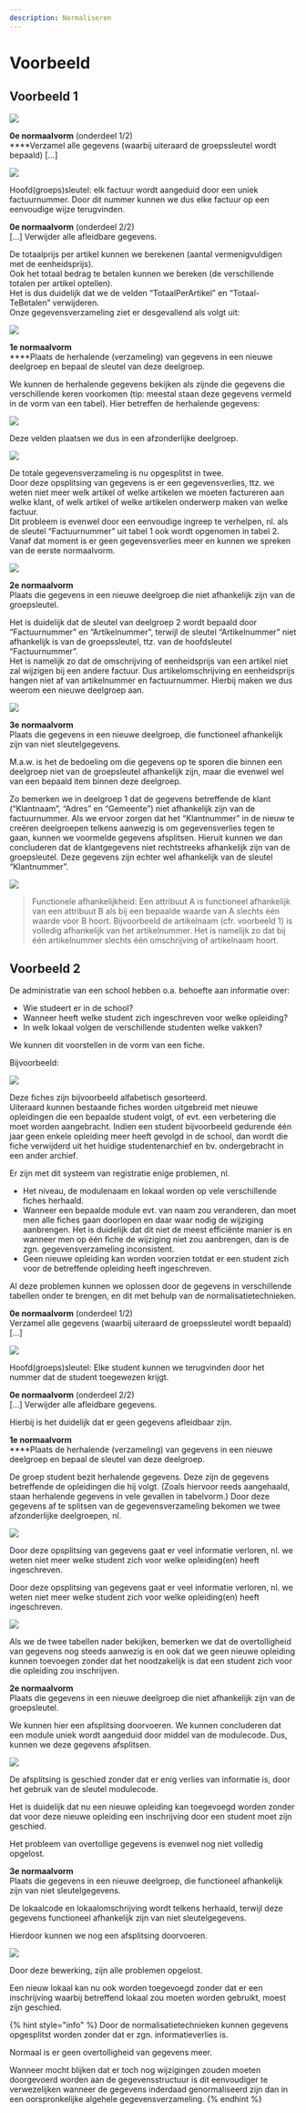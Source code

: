 ```yaml
---
description: Normaliseren
---
```


# Voorbeeld

## **Voorbeeld 1**

![](<../../.gitbook/assets/databanken-intro-afbeelding-6 (4) (1) (3).JPG>)

**0e normaalvorm** (onderdeel 1/2)\
****Verzamel alle gegevens (waarbij uiteraard de groepssleutel wordt bepaald) \[...]

![](<../../.gitbook/assets/databanken-intro-afbeelding-7 (1) (1).JPG>)

Hoofd(groeps)sleutel: elk factuur wordt aangeduid door een uniek factuurnummer. Door dit nummer kunnen we dus elke factuur op een eenvoudige wijze terugvinden.

**0e normaalvorm** (onderdeel 2/2)\
\[...] Verwijder alle afleidbare gegevens.

De totaalprijs per artikel kunnen we berekenen (aantal vermenigvuldigen met de eenheidsprijs). \
Ook het totaal bedrag te betalen kunnen we bereken (de verschillende totalen per artikel optellen). \
Het is dus duidelijk dat we de velden “TotaalPerArtikel” en “Totaal- TeBetalen” verwijderen. \
Onze gegevensverzameling ziet er desgevallend als volgt uit:

![](<../../.gitbook/assets/image (26) (1).png>)

**1e normaalvorm**\
****Plaats de herhalende (verzameling) van gegevens in een nieuwe deelgroep en bepaal de sleutel van deze deelgroep.&#x20;

We kunnen de herhalende gegevens bekijken als zijnde die gegevens die verschillende keren voorkomen (tip: meestal staan deze gegevens vermeld in de vorm van een tabel). Hier betreffen de herhalende gegevens:

![](<../../.gitbook/assets/image (68).png>)

Deze velden plaatsen we dus in een afzonderlijke deelgroep.

![](<../../.gitbook/assets/image (64).png>)

De totale gegevensverzameling is nu opgesplitst in twee. \
Door deze opsplitsing van gegevens is er een gegevensverlies, ttz. we weten niet meer welk artikel of welke artikelen we moeten factureren aan welke klant, of welk artikel of welke artikelen onderwerp maken van welke factuur. \
Dit probleem is evenwel door een eenvoudige ingreep te verhelpen, nl. als de sleutel “Factuurnummer” uit tabel 1 ook wordt opgenomen in tabel 2. \
Vanaf dat moment is er geen gegevensverlies meer en kunnen we spreken van de eerste normaalvorm.

![](<../../.gitbook/assets/image (63) (1).png>)

**2e normaalvorm**\
Plaats die gegevens in een nieuwe deelgroep die niet afhankelijk zijn van de groepsleutel.&#x20;

Het is duidelijk dat de sleutel van deelgroep 2 wordt bepaald door “Factuurnummer” en “Artikelnummer”, terwijl de sleutel “Artikelnummer” niet afhankelijk is van de groepssleutel, ttz. van de hoofdsleutel “Factuurnummer”. \
Het is namelijk zo dat de omschrijving of eenheidsprijs van een artikel niet zal wijzigen bij een andere factuur. Dus artikelomschrijving en eenheidsprijs hangen niet af van artikelnummer en factuurnummer. Hierbij maken we dus weerom een nieuwe deelgroep aan.

![](<../../.gitbook/assets/image (2) (1).png>)

**3e normaalvorm**\
Plaats die gegevens in een nieuwe deelgroep, die functioneel afhankelijk zijn van niet sleutelgegevens.

M.a.w. is het de bedoeling om die gegevens op te sporen die binnen een deelgroep niet van de groepsleutel afhankelijk zijn, maar die evenwel wel van een bepaald item binnen deze deelgroep.

Zo bemerken we in deelgroep 1 dat de gegevens betreffende de klant (“Klantnaam”, “Adres” en “Gemeente”) niet afhankelijk zijn van de factuurnummer. Als we ervoor zorgen dat het “Klantnummer” in de nieuw te creëren deelgroepen telkens aanwezig is om gegevensverlies tegen te gaan, kunnen we voormelde gegevens afsplitsen. Hieruit kunnen we dan concluderen dat de klantgegevens niet rechtstreeks afhankelijk zijn van de groepsleutel. Deze gegevens zijn echter wel afhankelijk van de sleutel “Klantnummer”.

![](<../../.gitbook/assets/image (6).png>)

> Functionele afhankelijkheid: Een attribuut A is functioneel afhankelijk van een attribuut B als bij een bepaalde waarde van A slechts één waarde voor B hoort. Bijvoorbeeld de artikelnaam (cfr. voorbeeld 1) is volledig afhankelijk van het artikelnummer. Het is namelijk zo dat bij één artikelnummer slechts één omschrijving of artikelnaam hoort.

## Voorbeeld 2

De administratie van een school hebben o.a. behoefte aan informatie over:

* Wie studeert er in de school?
* Wanneer heeft welke student zich ingeschreven voor welke opleiding?
* In welk lokaal volgen de verschillende studenten welke vakken?

We kunnen dit voorstellen in de vorm van een fiche.&#x20;

Bijvoorbeeld:

![](<../../.gitbook/assets/image (7).png>)

Deze fiches zijn bijvoorbeeld alfabetisch gesorteerd. \
Uiteraard kunnen bestaande fiches worden uitgebreid met nieuwe opleidingen die een bepaalde student volgt, of evt. een verbetering die moet worden aangebracht. Indien een student bijvoorbeeld gedurende één jaar geen enkele opleiding meer heeft gevolgd in de school, dan wordt die fiche verwijderd uit het huidige studentenarchief en bv. ondergebracht in een ander archief.&#x20;

Er zijn met dit systeem van registratie enige problemen, nl.&#x20;

* Het niveau, de modulenaam en lokaal worden op vele verschillende fiches herhaald.
* Wanneer een bepaalde module evt. van naam zou veranderen, dan moet men alle fiches gaan doorlopen en daar waar nodig de wijziging aanbrengen. Het is duidelijk dat dit niet de meest efficiënte manier is en wanneer men op één fiche de wijziging niet zou aanbrengen, dan is de zgn. gegevensverzameling inconsistent.
* Geen nieuwe opleiding kan worden voorzien totdat er een student zich voor de betreffende opleiding heeft ingeschreven.

Al deze problemen kunnen we oplossen door de gegevens in verschillende tabellen onder te brengen, en dit met behulp van de normalisatietechnieken.

**0e normaalvorm** (onderdeel 1/2)\
Verzamel alle gegevens (waarbij uiteraard de groepssleutel wordt bepaald) \[...]

![](<../../.gitbook/assets/image (18).png>)

Hoofd(groeps)sleutel: Elke student kunnen we terugvinden door het nummer dat de student toegewezen krijgt.

**0e normaalvorm** (onderdeel 2/2)\
\[...] Verwijder alle afleidbare gegevens.

Hierbij is het duidelijk dat er geen gegevens afleidbaar zijn.

**1e normaalvorm**\
****Plaats de herhalende (verzameling) van gegevens in een nieuwe deelgroep en bepaal de sleutel van deze deelgroep.&#x20;

De groep student bezit herhalende gegevens. Deze zijn de gegevens betreffende de opleidingen die hij volgt. (Zoals hiervoor reeds aangehaald, staan herhalende gegevens in vele gevallen in tabelvorm.) Door deze gegevens af te splitsen van de gegevensverzameling bekomen we twee afzonderlijke deelgroepen, nl.

![](<../../.gitbook/assets/image (57).png>)

Door deze opsplitsing van gegevens gaat er veel informatie verloren, nl. we weten niet meer welke student zich voor welke opleiding(en) heeft ingeschreven.

Door deze opsplitsing van gegevens gaat er veel informatie verloren, nl. we weten niet meer welke student zich voor welke opleiding(en) heeft ingeschreven.

![](<../../.gitbook/assets/image (43).png>)

Als we de twee tabellen nader bekijken, bemerken we dat de overtolligheid van gegevens nog steeds aanwezig is en ook dat we geen nieuwe opleiding kunnen toevoegen zonder dat het noodzakelijk is dat een student zich voor die opleiding zou inschrijven.

**2e normaalvorm**\
Plaats die gegevens in een nieuwe deelgroep die niet afhankelijk zijn van de groepsleutel.&#x20;

We kunnen hier een afsplitsing doorvoeren. We kunnen concluderen dat een module uniek wordt aangeduid door middel van de modulecode. Dus, kunnen we deze gegevens afsplitsen.

![](<../../.gitbook/assets/image (59).png>)

De afsplitsing is geschied zonder dat er enig verlies van informatie is, door het gebruik van de sleutel modulecode.&#x20;

Het is duidelijk dat nu een nieuwe opleiding kan toegevoegd worden zonder dat voor deze nieuwe opleiding een inschrijving door een student moet zijn geschied.&#x20;

Het probleem van overtollige gegevens is evenwel nog niet volledig opgelost.

**3e normaalvorm**\
Plaats die gegevens in een nieuwe deelgroep, die functioneel afhankelijk zijn van niet sleutelgegevens.

De lokaalcode en lokaalomschrijving wordt telkens herhaald, terwijl deze gegevens functioneel afhankelijk zijn van niet sleutelgegevens.&#x20;

Hierdoor kunnen we nog een afsplitsing doorvoeren.

![](<../../.gitbook/assets/image (69).png>)

Door deze bewerking, zijn alle problemen opgelost.&#x20;

Een nieuw lokaal kan nu ook worden toegevoegd zonder dat er een inschrijving waarbij betreffend lokaal zou moeten worden gebruikt, moest zijn geschied.

{% hint style="info" %}
Door de normalisatietechnieken kunnen gegevens opgesplitst worden zonder dat er zgn. informatieverlies is.

Normaal is er geen overtolligheid van gegevens meer.&#x20;

Wanneer mocht blijken dat er toch nog wijzigingen zouden moeten doorgevoerd worden aan de gegevensstructuur is dit eenvoudiger te verwezelijken wanneer de gegevens inderdaad genormaliseerd zijn dan in een oorspronkelijke algehele gegevensverzameling.
{% endhint %}
